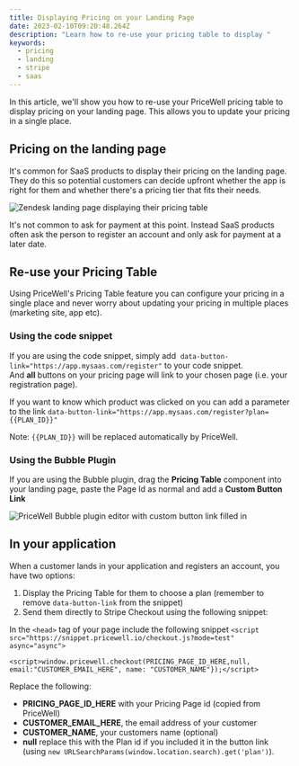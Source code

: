 ```yaml
---
title: Displaying Pricing on your Landing Page
date: 2023-02-10T09:20:48.264Z
description: "Learn how to re-use your pricing table to display "
keywords:
  - pricing
  - landing
  - stripe
  - saas
---
```

In this article, we'll show you how to re-use your PriceWell pricing table to display pricing on your landing page. This allows you to update your pricing in a single place.

## Pricing on the landing page

It's common for SaaS products to display their pricing on the landing page. They do this so potential customers can decide upfront whether the app is right for them and whether there's a pricing tier that fits their needs.

![Zendesk landing page displaying their pricing table](/img/zendesk-pricing.png)

It's not common to ask for payment at this point. Instead SaaS products often ask the person to register an account and only ask for payment at a later date.

## Re-use your Pricing Table

Using PriceWell's Pricing Table feature you can configure your pricing in a single place and never worry about updating your pricing in multiple places (marketing site, app etc).

### Using the code snippet

If you are using the code snippet, simply add 
```data-button-link="https://app.mysaas.com/register"```
to your code snippet. And **all** buttons on your pricing page will link to your chosen page (i.e. your registration page).

If you want to know which product was clicked on you can add a parameter to the link
```data-button-link="https://app.mysaas.com/register?plan={{PLAN_ID}}"```

Note: `{{PLAN_ID}}` will be replaced automatically by PriceWell.

### Using the Bubble Plugin

If you are using the Bubble plugin, drag the **Pricing Table** component into your landing page, paste the Page Id as normal and add a **Custom Button Link**

![PriceWell Bubble plugin editor with custom button link filled in](/img/bubble-plugin-custom-link.png)

## In your application

When a customer lands in your application and registers an account, you have two options:

1. Display the Pricing Table for them to choose a plan (remember to remove `data-button-link` from the snippet)
2. Send them directly to Stripe Checkout using the following snippet:

In the `<head>` tag of your page include the following snippet
`<script src="https://snippet.pricewell.io/checkout.js?mode=test" async="async">`

`<script>window.pricewell.checkout(PRICING_PAGE_ID_HERE,null, email:"CUSTOMER_EMAIL_HERE", name: "CUSTOMER_NAME"});</script>`

Replace the following:

- **PRICING_PAGE_ID_HERE** with your Pricing Page id (copied from PriceWell)
- **CUSTOMER_EMAIL_HERE**, the email address of your customer
- **CUSTOMER_NAME**, your customers name (optional)
- **null** replace this with the Plan id if you included it in the button link (using `new URLSearchParams(window.location.search).get('plan')`).
